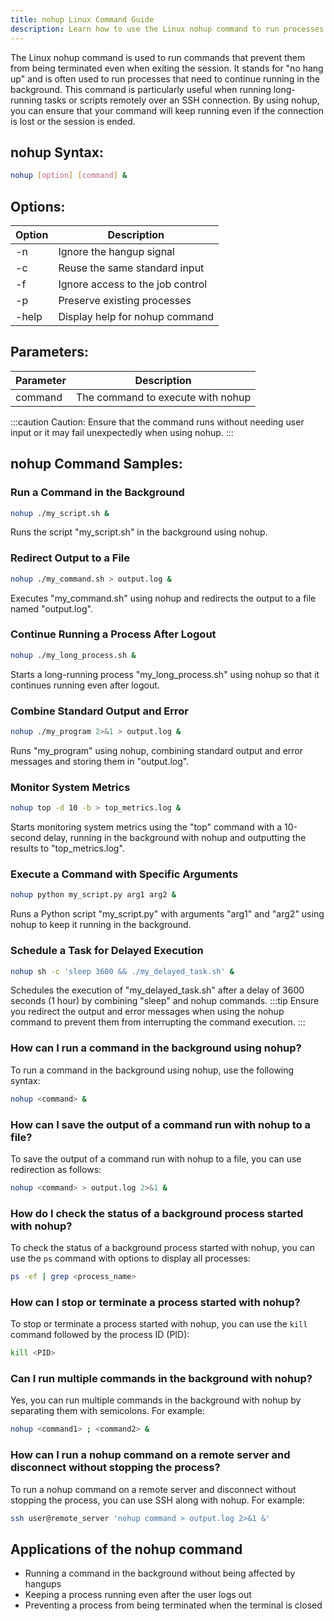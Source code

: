 ```yaml
---
title: nohup Linux Command Guide
description: Learn how to use the Linux nohup command to run processes that won't be terminated even when exiting the session.
---
```


The Linux nohup command is used to run commands that prevent them from being terminated even when exiting the session. It stands for "no hang up" and is often used to run processes that need to continue running in the background. This command is particularly useful when running long-running tasks or scripts remotely over an SSH connection. By using nohup, you can ensure that your command will keep running even if the connection is lost or the session is ended.

## nohup Syntax:
```bash
nohup [option] [command] &
```
## Options:
| Option | Description                        |
|--------|------------------------------------|
| -n     | Ignore the hangup signal           |
| -c     | Reuse the same standard input       |
| -f     | Ignore access to the job control   |
| -p     | Preserve existing processes        |
| -help  | Display help for nohup command     |

## Parameters:
| Parameter | Description                        |
|-----------|------------------------------------|
| command   | The command to execute with nohup  |

:::caution
Caution: Ensure that the command runs without needing user input or it may fail unexpectedly when using nohup.
:::
## nohup Command Samples:
### Run a Command in the Background
```bash
nohup ./my_script.sh &
```
Runs the script "my_script.sh" in the background using nohup.

### Redirect Output to a File
```bash
nohup ./my_command.sh > output.log &
```
Executes "my_command.sh" using nohup and redirects the output to a file named "output.log".

### Continue Running a Process After Logout
```bash
nohup ./my_long_process.sh &
```
Starts a long-running process "my_long_process.sh" using nohup so that it continues running even after logout.

### Combine Standard Output and Error
```bash
nohup ./my_program 2>&1 > output.log &
```
Runs "my_program" using nohup, combining standard output and error messages and storing them in "output.log".

### Monitor System Metrics
```bash
nohup top -d 10 -b > top_metrics.log &
```
Starts monitoring system metrics using the "top" command with a 10-second delay, running in the background with nohup and outputting the results to "top_metrics.log".

### Execute a Command with Specific Arguments
```bash
nohup python my_script.py arg1 arg2 &
```
Runs a Python script "my_script.py" with arguments "arg1" and "arg2" using nohup to keep it running in the background.

### Schedule a Task for Delayed Execution
```bash
nohup sh -c 'sleep 3600 && ./my_delayed_task.sh' &
```
Schedules the execution of "my_delayed_task.sh" after a delay of 3600 seconds (1 hour) by combining "sleep" and nohup commands.
:::tip
Ensure you redirect the output and error messages when using the nohup command to prevent them from interrupting the command execution.
:::

### How can I run a command in the background using nohup?
To run a command in the background using nohup, use the following syntax:
```bash
nohup <command> &
```

### How can I save the output of a command run with nohup to a file?
To save the output of a command run with nohup to a file, you can use redirection as follows:
```bash
nohup <command> > output.log 2>&1 &
```

### How do I check the status of a background process started with nohup?
To check the status of a background process started with nohup, you can use the `ps` command with options to display all processes:
```bash
ps -ef | grep <process_name>
```

### How can I stop or terminate a process started with nohup?
To stop or terminate a process started with nohup, you can use the `kill` command followed by the process ID (PID):
```bash
kill <PID>
```

### Can I run multiple commands in the background with nohup?
Yes, you can run multiple commands in the background with nohup by separating them with semicolons. For example:
```bash
nohup <command1> ; <command2> &
```

### How can I run a nohup command on a remote server and disconnect without stopping the process?
To run a nohup command on a remote server and disconnect without stopping the process, you can use SSH along with nohup. For example:
```bash
ssh user@remote_server 'nohup command > output.log 2>&1 &'
```
## Applications of the nohup command

- Running a command in the background without being affected by hangups
- Keeping a process running even after the user logs out
- Preventing a process from being terminated when the terminal is closed